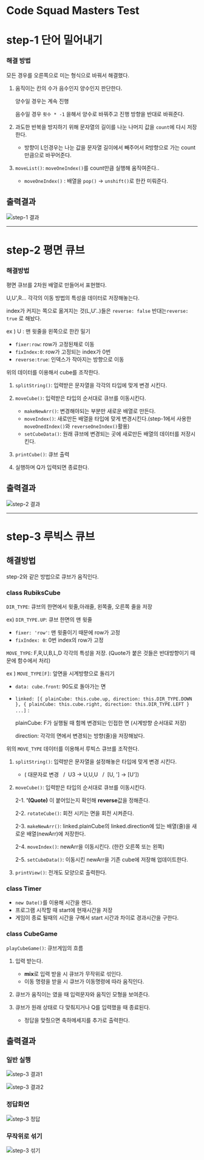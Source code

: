 # Code Squad Masters Test

# step-1 단어 밀어내기

### 해결 방법

모든 경우를 오른쪽으로 미는 형식으로 바꿔서 해결했다.

1. 움직이는 칸의 수가 음수인지 양수인지 판단한다.

   양수일 경우는 계속 진행

   음수일 경우 `횟수 * -1` 을해서 양수로 바꿔주고 진행 방향을 반대로 바꿔준다.

2. 과도한 반복을 방지하기 위해 문자열의 길이를 나눈 나머지 값을 `count`에 다시 저장한다.

   - 방향이 L인경우는 나눈 값을 문자열 길이에서 빼주어서 R방향으로 가는 count만큼으로 바꾸어준다.

3. `moveList()`: `moveOneIndex()`를 count만큼 실행해 움직여준다..
   - `moveOneIndex()` : 배열을 `pop()` -> `unshift()`로 한칸 미뤄준다.

## 출력결과

![step-1 결과](https://user-images.githubusercontent.com/67357426/101730035-a0455500-3afc-11eb-981b-bfd1962c6b0d.png)

---

# step-2 평면 큐브

### 해결방법

평면 큐브를 2차원 배열로 만들어서 표현했다.

U,U',R... 각각의 이동 방법의 특성을 데이터로 저장해놓는다.

index가 커지는 쪽으로 옮겨지는 것(L,U'..)들은 `reverse: false` 반대는`reverse: true` 로 해놨다.

ex ) U : 맨 윗줄을 왼쪽으로 한칸 밀기

- `fixer:row`: row가 고정된채로 이동
- `fixIndex:0`: row가 고정되는 index가 0번
- `reverse:true`: 인덱스가 작아지는 방향으로 이동

위의 데이터를 이용해서 cube를 조작한다.

1. `splitString()`: 입력받은 문자열을 각각의 타입에 맞게 변경 시킨다.
2. `moveCube()`: 입력받은 타입의 순서대로 큐브를 이동시킨다.

   - `makeNewArr()`: 변경해야되는 부분만 새로운 배열로 만든다.
   - `moveIndex()`: 새로만든 배열을 타입에 맞게 변경시킨다.(step-1에서 사용한 `moveOnedIndex()`와 `reverseOneIndex()`활용)
   - `setCubeData()`: 원래 큐브에 변경되는 곳에 새로만든 배열의 데이터를 저장시킨다.

3. `printCube()`: 큐브 출력
4. 실행하며 Q가 입력되면 종료한다.

## 출력결과

![step-2 결과](https://user-images.githubusercontent.com/67357426/101730210-f87c5700-3afc-11eb-9b5f-d0de0621428d.png)

---

# step-3 루빅스 큐브

## 해결방법

step-2와 같은 방법으로 큐브가 움직인다.

### class RubiksCube

`DIR_TYPE`: 큐브의 한면에서 윗줄,아래줄, 왼쪽줄, 오른쪽 줄을 저장

ex) `DIR_TYPE.UP`: 큐브 한면의 맨 윗줄

- `fixer: 'row'`: 맨 윗줄이기 때문에 row가 고정
- `fixIndex: 0`: 0번 index의 row가 고정

`MOVE_TYPE`: F,R,U,B,L,D 각각의 특성을 저장. (Quote가 붙은 것들은 반대방향이기 때문에 함수에서 처리)

ex ) `MOVE_TYPE[F]`: 앞면을 시계방향으로 돌리기

- `data: cube.front`: 90도로 돌아가는 면
- `linked: [{ plainCube: this.cube.up, direction: this.DIR_TYPE.DOWN }, { plainCube: this.cube.right, direction: this.DIR_TYPE.LEFT } ...]` :

  plainCube: F가 실행될 때 함께 변경되는 인접한 면 (시계방향 순서대로 저장)

  direction: 각각의 면에서 변경되는 방향(줄)을 저장해놨다.

위의 `MOVE_TYPE` 데이터를 이용해서 루빅스 큐브를 조작한다.

1. `splitString()`: 입력받은 문자열을 설정해놓은 타입에 맞게 변경 시킨다.
   - ( 대문자로 변경 &nbsp; /&nbsp; U3 -> U,U,U &nbsp; /&nbsp; [U, '] -> [U'])
2. `moveCube()`: 입력받은 타입의 순서대로 큐브를 이동시킨다.

   2-1. **'(Quote)** 이 붙어있는지 확인해 **reverse**값을 정해준다.

   2-2. `rotateCube()`: 회전 시키는 면을 회전 시켜준다.

   2-3. `makeNewArr()`: linked.plainCube의 linked.direction에 있는 배열(줄)을 새로운 배열(newArr)에 저장한다.

   2-4. `moveIndex()`: newArr을 이동시킨다. (한칸 오른쪽 또는 왼쪽)

   2-5. `setCubeData()`: 이동시킨 newArr을 기존 cube에 저장해 업데이트한다.

3. `printView()`: 전개도 모양으로 출력한다.

### class Timer

- `new Date()`를 이용해 시간을 잰다.
- 프로그램 시작할 때 start에 현재시간을 저장
- 게임이 종료 될때의 시간을 구해서 start 시간과 차이로 경과시간을 구한다.

### class CubeGame

`playCubeGame()`: 큐브게임의 흐름

1. 입력 받는다.

   - **mix**로 입력 받을 시 큐브가 무작위로 섞인다.
   - 이동 명령을 받을 시 큐브가 이동명령에 따라 움직인다.

2. 큐브가 움직이는 였을 때 입력문자와 움직인 모형을 보여준다.
3. 큐브가 원래 상태로 다 맞춰지거나 Q를 입력했을 때 종료된다.

   - 정답을 맞췄으면 축하메세지를 추가로 출력한다.

## 출력결과

### **일반 실행**

![step-3 결과1](https://user-images.githubusercontent.com/67357426/101730341-31b4c700-3afd-11eb-9803-01aa3a10f89d.png)

![step-3 결과2](https://user-images.githubusercontent.com/67357426/101730384-42fdd380-3afd-11eb-9b13-1370edca2c2a.png)

### **정답화면**

![step-3 정답](https://user-images.githubusercontent.com/67357426/101730444-5d37b180-3afd-11eb-8067-b638c28f28d4.png)

### **무작위로 섞기**

![step-3 섞기](https://user-images.githubusercontent.com/67357426/101730478-6cb6fa80-3afd-11eb-8c62-9eb18e492ed6.png)

